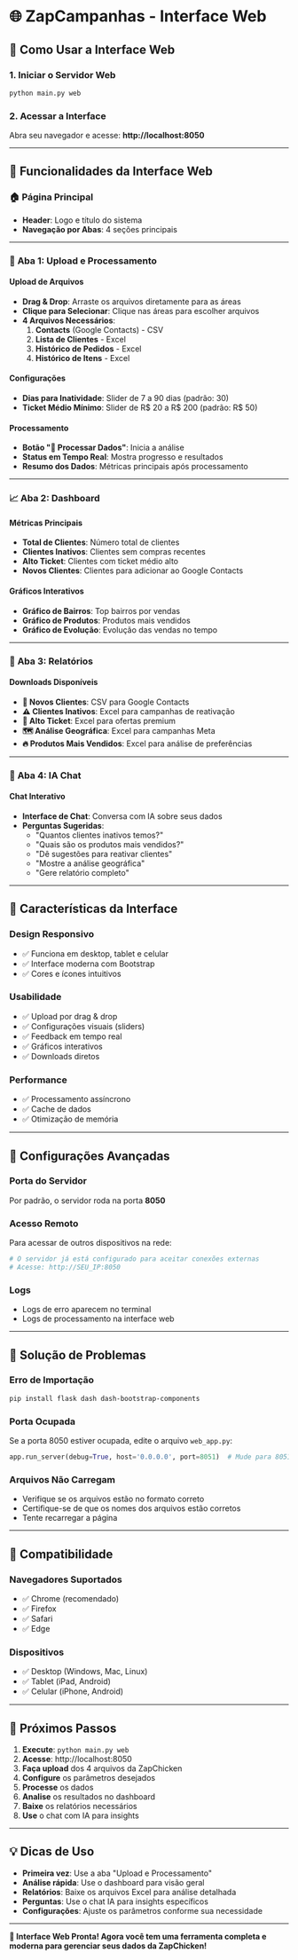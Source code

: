 # 🌐 ZapCampanhas - Interface Web

## 🚀 Como Usar a Interface Web

### 1. Iniciar o Servidor Web

```bash
python main.py web
```

### 2. Acessar a Interface

Abra seu navegador e acesse: **http://localhost:8050**

---

## 📱 Funcionalidades da Interface Web

### 🏠 **Página Principal**
- **Header**: Logo e título do sistema
- **Navegação por Abas**: 4 seções principais

---

### 📁 **Aba 1: Upload e Processamento**

#### **Upload de Arquivos**
- **Drag & Drop**: Arraste os arquivos diretamente para as áreas
- **Clique para Selecionar**: Clique nas áreas para escolher arquivos
- **4 Arquivos Necessários**:
  1. **Contacts** (Google Contacts) - CSV
  2. **Lista de Clientes** - Excel
  3. **Histórico de Pedidos** - Excel
  4. **Histórico de Itens** - Excel

#### **Configurações**
- **Dias para Inatividade**: Slider de 7 a 90 dias (padrão: 30)
- **Ticket Médio Mínimo**: Slider de R$ 20 a R$ 200 (padrão: R$ 50)

#### **Processamento**
- **Botão "🚀 Processar Dados"**: Inicia a análise
- **Status em Tempo Real**: Mostra progresso e resultados
- **Resumo dos Dados**: Métricas principais após processamento

---

### 📈 **Aba 2: Dashboard**

#### **Métricas Principais**
- **Total de Clientes**: Número total de clientes
- **Clientes Inativos**: Clientes sem compras recentes
- **Alto Ticket**: Clientes com ticket médio alto
- **Novos Clientes**: Clientes para adicionar ao Google Contacts

#### **Gráficos Interativos**
- **Gráfico de Bairros**: Top bairros por vendas
- **Gráfico de Produtos**: Produtos mais vendidos
- **Gráfico de Evolução**: Evolução das vendas no tempo

---

### 📄 **Aba 3: Relatórios**

#### **Downloads Disponíveis**
- **📱 Novos Clientes**: CSV para Google Contacts
- **⚠️ Clientes Inativos**: Excel para campanhas de reativação
- **💎 Alto Ticket**: Excel para ofertas premium
- **🗺️ Análise Geográfica**: Excel para campanhas Meta
- **🔥 Produtos Mais Vendidos**: Excel para análise de preferências

---

### 🤖 **Aba 4: IA Chat**

#### **Chat Interativo**
- **Interface de Chat**: Conversa com IA sobre seus dados
- **Perguntas Sugeridas**:
  - "Quantos clientes inativos temos?"
  - "Quais são os produtos mais vendidos?"
  - "Dê sugestões para reativar clientes"
  - "Mostre a análise geográfica"
  - "Gere relatório completo"

---

## 🎨 **Características da Interface**

### **Design Responsivo**
- ✅ Funciona em desktop, tablet e celular
- ✅ Interface moderna com Bootstrap
- ✅ Cores e ícones intuitivos

### **Usabilidade**
- ✅ Upload por drag & drop
- ✅ Configurações visuais (sliders)
- ✅ Feedback em tempo real
- ✅ Gráficos interativos
- ✅ Downloads diretos

### **Performance**
- ✅ Processamento assíncrono
- ✅ Cache de dados
- ✅ Otimização de memória

---

## 🔧 **Configurações Avançadas**

### **Porta do Servidor**
Por padrão, o servidor roda na porta **8050**

### **Acesso Remoto**
Para acessar de outros dispositivos na rede:
```bash
# O servidor já está configurado para aceitar conexões externas
# Acesse: http://SEU_IP:8050
```

### **Logs**
- Logs de erro aparecem no terminal
- Logs de processamento na interface web

---

## 🚨 **Solução de Problemas**

### **Erro de Importação**
```bash
pip install flask dash dash-bootstrap-components
```

### **Porta Ocupada**
Se a porta 8050 estiver ocupada, edite o arquivo `web_app.py`:
```python
app.run_server(debug=True, host='0.0.0.0', port=8051)  # Mude para 8051
```

### **Arquivos Não Carregam**
- Verifique se os arquivos estão no formato correto
- Certifique-se de que os nomes dos arquivos estão corretos
- Tente recarregar a página

---

## 📱 **Compatibilidade**

### **Navegadores Suportados**
- ✅ Chrome (recomendado)
- ✅ Firefox
- ✅ Safari
- ✅ Edge

### **Dispositivos**
- ✅ Desktop (Windows, Mac, Linux)
- ✅ Tablet (iPad, Android)
- ✅ Celular (iPhone, Android)

---

## 🎯 **Próximos Passos**

1. **Execute**: `python main.py web`
2. **Acesse**: http://localhost:8050
3. **Faça upload** dos 4 arquivos da ZapChicken
4. **Configure** os parâmetros desejados
5. **Processe** os dados
6. **Analise** os resultados no dashboard
7. **Baixe** os relatórios necessários
8. **Use** o chat com IA para insights

---

## 💡 **Dicas de Uso**

- **Primeira vez**: Use a aba "Upload e Processamento"
- **Análise rápida**: Use o dashboard para visão geral
- **Relatórios**: Baixe os arquivos Excel para análise detalhada
- **Perguntas**: Use o chat IA para insights específicos
- **Configurações**: Ajuste os parâmetros conforme sua necessidade

---

**🎉 Interface Web Pronta! Agora você tem uma ferramenta completa e moderna para gerenciar seus dados da ZapChicken!**
